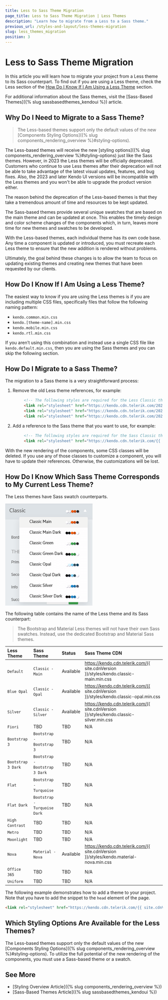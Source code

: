 ```yaml
---
title: Less to Sass Theme Migration
page_title: Less to Sass Theme Migration | Less Themes
description: "Learn how to migrate from a Less to a Sass theme."
previous_url: /styles-and-layout/less-themes-migration
slug: less_themes_migration
position: 3
---
```


# Less to Sass Theme Migration

In this article you will learn how to migrate your project from a Less theme to its Sass counterpart. To find out if you are using a Less theme, check the Less section of the [How Do I Know If I Am Using a Less Theme](#how-do-i-know-if-i-am-using-a-less-theme) section.

For additional information about the Sass themes, visit the [Sass-Based Themes]({% slug sassbasedthemes_kendoui %}) article.

## Why Do I Need to Migrate to a Sass Theme?

> The Less-based themes support only the default values of the new [Components Styling Options]({% slug components_rendering_overview %}#styling-options).

The Less-based themes will receive the new [styling options]({% slug components_rendering_overview %}#styling-options) just like the Sass themes. However, in 2023 the Less themes will be officially deprecated. Customers who continue to use Less themes after their deprecation will not be able to take advantage of the latest visual updates, features, and bug fixes. Also, the 2023 and later Kendo UI versions will be incompatible with the Less themes and you won't be able to upgrade the product version either.

The reason behind the deprecation of the Less-based themes is that they take a tremendous amount of time and resources to be kept updated.

The Sass-based themes provide several unique swatches that are based on the main theme and can be updated at once. This enables the timely design and color scheme changes of the components which, in turn, leaves more time for new themes and swatches to be developed.

With the Less-based themes, each individual theme has its own code base. Any time a component is updated or introduced, you must recreate each Less theme to ensure that the new addition is rendered without problems.

Ultimately, the goal behind these changes is to allow the team to focus on updating existing themes and creating new themes that have been requested by our clients.

## How Do I Know If I Am Using a Less Theme?

The easiest way to know if you are using the Less themes is if you are including multiple CSS files, specifically files that follow the following naming pattern:

- `kendo.common.min.css`
- `kendo.[theme-name].min.css`
- `kendo.mobile.min.css`
- `kendo.rtl.min.css`

If you aren’t using this combination and instead use a single CSS file like `kendo.default.min.css`, then you are using the Sass themes and you can skip the following section.

## How Do I Migrate to a Sass Theme?

The migration to a Sass theme is a very straightforward process:

1. Remove the old Less theme references, for example:

   ```html
        <!-- The following styles are required for the Less Classic theme. -->
        <link rel="stylesheet" href="https://kendo.cdn.telerik.com/2022.1.119/styles/kendo.common.min.css" />
        <link rel="stylesheet" href="https://kendo.cdn.telerik.com/2022.1.119/styles/kendo.default.min.css" />
        <link rel="stylesheet" href="https://kendo.cdn.telerik.com/2022.1.119/styles/kendo.default.mobile.min.css" />
   ```

1. Add a reference to the Sass theme that you want to use, for example:

   ```html
        <!-- The following styles are required for the Sass Classic theme. -->
        <link rel="stylesheet" href="https://kendo.cdn.telerik.com/{{ site.cdnVersion }}/styles/kendo.classic-main.min.css" />
   ```

With the new rendering of the components, some CSS classes will be deleted. If you use any of those classes to customize a component, you will have to update their references. Otherwise, the customizations will be lost.

## How Do I Know Which Sass Theme Corresponds to My Current Less Theme?

The Less themes have Sass swatch counterparts.

![Kendo UI for jQuery Classic Swatches](../images/theme-builder-classic-swatches.png)

The following table contains the name of the Less theme and its Sass counterpart:

> The Bootstrap and Material Less themes will not have their own Sass swatches. Instead, use the dedicated Bootstrap and Material Sass themes.

| Less Theme   | Sass Theme | Status | Sass Theme CDN
|:---         |:---        |:---        |:---
| `Default` | `Classic - Main` | Available | https://kendo.cdn.telerik.com/{{ site.cdnVersion }}/styles/kendo.classic-main.min.css |
| `Blue Opal` | `Classic - Opal` | Available | https://kendo.cdn.telerik.com/{{ site.cdnVersion }}/styles/kendo.classic-opal.min.css |
| `Silver` | `Classic - Silver` | Available | https://kendo.cdn.telerik.com/{{ site.cdnVersion }}/styles/kendo.classic-silver.min.css |
| `Fiori` | TBD | TBD | N/A |
| `Bootstrap 3` | `Bootstrap - Bootstrap 3` | TBD | N/A |
| `Bootstrap 3 Dark` | `Bootstrap - Bootstrap 3 Dark` | TBD | N/A |
| `Flat` | `Bootstrap - Turquoise` | TBD | N/A |
| `Flat Dark` | `Bootstrap - Turquoise Dark` | TBD | N/A |
| `High Contrast` | TBD | TBD | N/A |
| `Metro` | TBD | TBD | N/A |
| `Moonlight` | TBD | TBD | N/A |
| `Nova` | `Material - Nova` | Available | https://kendo.cdn.telerik.com/{{ site.cdnVersion }}/styles/kendo.material-nova.min.css |
| `Office 365` | TBD | TBD | N/A |
| `Uniform` | TBD | TBD | N/A |

The following example demonstrates how to add a theme to your project. Note that you have to add the snippet to the `head` element of the page.

```html
<link rel="stylesheet" href="https://kendo.cdn.telerik.com/{{ site.cdnVersion }}/styles/kendo.classic-main.min.css" /> 
```

## Which Styling Options Are Available for the Less Themes?

The Less-based themes support only the default values of the new [Components Styling Options]({% slug components_rendering_overview %}#styling-options). To utilize the full potential of the new rendering of the components, you must use a Sass-based theme or a swatch.

## See More

* [Styling Overview Article]({% slug components_rendering_overview %})
* [Sass-Based Themes Article]({% slug sassbasedthemes_kendoui %})

